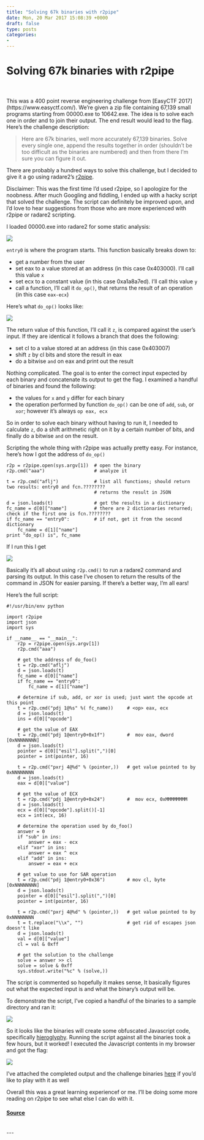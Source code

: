 ```yaml
---
title: "Solving 67k binaries with r2pipe"
date: Mon, 20 Mar 2017 15:08:39 +0000
draft: false
type: posts
categories: 
- 
---
```

# Solving 67k binaries with r2pipe

<br/>

<br/>
This was a 400 point reverse engineering challenge from [EasyCTF 2017](https://www.easyctf.com/). We’re given a zip file containing 67,139 small programs starting from 00000.exe to 10642.exe. The idea is to solve each one in order and to join their output. The end result would lead to the flag. Here’s the challenge description:

> Here are 67k binaries, well more accurately 67,139 binaries. Solve every single one, append the results together in order (shouldn’t be too difficult as the binaries are numbered) and then from there I’m sure you can figure it out.

There are probably a hundred ways to solve this challenge, but I decided to give it a go using radare2’s [r2pipe](https://github.com/radare/radare2-r2pipe).

Disclaimer: This was the first time I’d used r2pipe, so I apologize for the noobness. After much Googling and fiddling, I ended up with a hacky script that solved the challenge. The script can definitely be improved upon, and I’d love to hear suggestions from those who are more experienced with r2pipe or radare2 scripting.

I loaded 00000.exe into radare2 for some static analysis:

![](/images/2017-03-20/01.png)

`entry0` is where the program starts. This function basically breaks down to:

-   get a number from the user
-   set eax to a value stored at an address (in this case 0x403000). I’ll call this value `x`
-   set ecx to a constant value (in this case 0xa1a8a7ed). I’ll call this value `y`
-   call a function, I’ll call it `do_op()`, that returns the result of an operation (in this case `eax-ecx`)

Here’s what `do_op()` looks like:

![](/images/2017-03-20/02.png)

The return value of this function, I’ll call it `z`, is compared against the user’s input. If they are identical it follows a branch that does the following:

-   set cl to a value stored at an address (in this case 0x403007)
-   shift `z` by cl bits and store the result in eax
-   do a bitwise `and` on eax and print out the result

Nothing complicated. The goal is to enter the correct input expected by each binary and concatenate its output to get the flag. I examined a handful of binaries and found the following:

-   the values for `x` and `y` differ for each binary
-   the operation performed by function `do_op()` can be one of `add`, `sub`, or `xor`; however it’s always `op eax, ecx`

So in order to solve each binary without having to run it, I needed to calculate `z`, do a shift arithmetic right on it by a certain number of bits, and finally do a bitwise `and` on the result.

Scripting the whole thing with r2pipe was actually pretty easy. For instance, here’s how I got the address of `do_op()`

```
r2p = r2pipe.open(sys.argv[1])  # open the binary
r2p.cmd("aaa")                  # analyze it

t = r2p.cmd("aflj")             # list all functions; should return two results: entry0 and fcn.????????
                                # returns the result in JSON

d = json.loads(t)               # get the results in a dictionary
fc_name = d[0]["name"]          # there are 2 dictionaries returned; check if the first one is fcn.????????
if fc_name == "entry0":         # if not, get it from the second dictionary
    fc_name = d[1]["name"]
print "do_op() is", fc_name
```

If I run this I get

![](/images/2017-03-20/03.png)

Basically it’s all about using `r2p.cmd()` to run a radare2 command and parsing its output. In this case I’ve chosen to return the results of the command in JSON for easier parsing. If there’s a better way, I’m all ears!

Here’s the full script:

```
#!/usr/bin/env python

import r2pipe
import json
import sys

if __name__ == "__main__":
    r2p = r2pipe.open(sys.argv[1])
    r2p.cmd("aaa")

    # get the address of do_foo()
    t = r2p.cmd("aflj")
    d = json.loads(t)
    fc_name = d[0]["name"]
    if fc_name == "entry0":
        fc_name = d[1]["name"]

    # determine if sub, add, or xor is used; just want the opcode at this point
    t = r2p.cmd("pdj 1@%s" %( fc_name))     # <op> eax, ecx
    d = json.loads(t)
    ins = d[0]["opcode"]

    # get the value of EAX
    t = r2p.cmd("pdj 1@entry0+0x1f")        #  mov eax, dword [0xNNNNNNNN]
    d = json.loads(t)
    pointer = d[0]["esil"].split(",")[0]
    pointer = int(pointer, 16)

    t = r2p.cmd("pxrj 4@%d" % (pointer,))   # get value pointed to by 0xNNNNNNNN
    d = json.loads(t)
    eax = d[0]["value"]

    # get the value of ECX
    t = r2p.cmd("pdj 1@entry0+0x24")        #  mov ecx, 0xMMMMMMMM
    d = json.loads(t)
    ecx = d[0]["opcode"].split()[-1]
    ecx = int(ecx, 16)

    # determine the operation used by do_foo()
    answer = 0
    if "sub" in ins:
        answer = eax - ecx
    elif "xor" in ins:
        answer = eax ^ ecx
    elif "add" in ins:
        answer = eax + ecx

    # get value to use for SAR operation
    t = r2p.cmd("pdj 1@entry0+0x36")        # mov cl, byte [0xNNNNNNNN]
    d = json.loads(t)
    pointer = d[0]["esil"].split(",")[0]
    pointer = int(pointer, 16)

    t = r2p.cmd("pxrj 4@%d" % (pointer,))   # get value pointed to by 0xNNNNNNNN
    t = t.replace("\\x", "")                # get rid of escapes json doesn't like
    d = json.loads(t)
    val = d[0]["value"]
    cl = val & 0xff

    # get the solution to the challenge
    solve = answer >> cl
    solve = solve & 0xff
    sys.stdout.write("%c" % (solve,))
```

The script is commented so hopefully it makes sense, It basically figures out what the expected input is and what the binary’s output will be.

To demonstrate the script, I’ve copied a handful of the binaries to a sample directory and ran it:

![](/images/2017-03-20/04.png)

So it looks like the binaries will create some obfuscated Javascript code, specifically [hieroglyphy](https://github.com/alcuadrado/hieroglyphy). Running the script against all the binaries took a few hours, but it worked! I executed the Javascript contents in my browser and got the flag:

![](/images/2017-03-20/05.png)

I’ve attached the completed output and the challenge binaries [here](https://gist.github.com/superkojiman/8e40c4579c36d541f5aa6fe9eaa6b6ba) if you’d like to play with it as well

Overall this was a great learning experiencef or me. I’ll be doing some more reading on r2pipe to see what else I can do with it.

#### [Source](http://blog.techorganic.com/2017/03/20/solving-67k-binaries-with-r2pipe/)

<br/>
---

